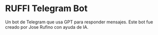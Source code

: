 # RUFFI Telegram Bot

Un bot de Telegram que usa GPT para responder mensajes.
Este bot fue creado por Jose Rufino con ayuda de IA.
